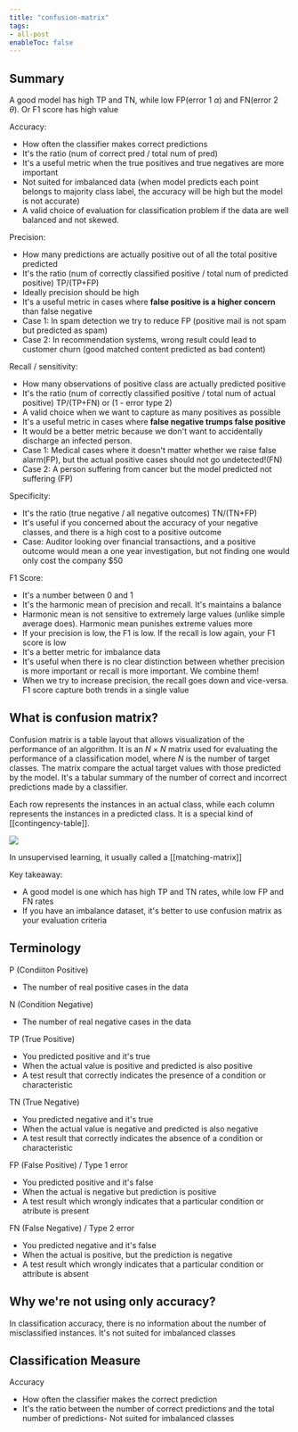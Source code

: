 ```yaml
---
title: "confusion-matrix"
tags:
- all-post
enableToc: false
---
```


## Summary

A good model has high TP and TN, while low FP(error 1 $\alpha$) and FN(error 2 $\theta$). Or F1 score has high value

Accuracy:
- How often the classifier makes correct predictions
- It's the ratio (num of correct pred / total num of pred)
- It's a useful metric when the true positives and true negatives are more important
- Not suited for imbalanced data (when model predicts each point belongs to majority class label, the accuracy will be high but the model is not accurate)
- A valid choice of evaluation for classification problem if the data are well balanced and not skewed.

Precision:
- How many predictions are actually positive out of all the total positive predicted
- It's the ratio (num of correctly classified positive / total num of predicted positive) TP/(TP+FP)
- Ideally precision should be high
- It's a useful metric in cases where **false positive is a higher concern** than false negative
- Case 1: In spam detection we try to reduce FP (positive mail is not spam but predicted as spam)
- Case 2: In recommendation systems, wrong result could lead to customer churn (good matched content predicted as bad content)

Recall / sensitivity:
- How many observations of positive class are actually predicted positive
- It's the ratio (num of correctly classified positive / total num of actual positive) TP/(TP+FN) or (1 - error type 2)
- A valid choice when we want to capture as many positives as possible
- It's a useful metric in cases where **false negative trumps false positive**
- It would be a better metric because we don't want to accidentally discharge an infected person.
- Case 1: Medical cases where it doesn't matter whether we raise false alarm(FP), but the actual positive cases should not go undetected!(FN)
- Case 2: A person suffering from cancer but the model predicted not suffering (FP)

Specificity:
- It's the ratio (true negative / all negative outcomes) TN/(TN+FP)
- It's useful if you concerned about the accuracy of your negative classes, and there is a high cost to a positive outcome
- Case: Auditor looking over financial transactions, and a positive outcome would mean a one year investigation, but not finding one would only cost the company $50

F1 Score:
- It's a number between 0 and 1
- It's the harmonic mean of precision and recall. It's maintains a balance
- Harmonic mean is not sensitive to extremely large values (unlike simple average does). Harmonic mean punishes extreme values more
- If your precision is low, the F1 is low. If the recall is low again, your F1 score is low
- It's a better metric for imbalance data
- It's useful when there is no clear distinction between whether precision is more important or recall is more important. We combine them!
- When we try to increase precision, the recall goes down and vice-versa. F1 score capture both trends in a single value


## What is confusion matrix?

Confusion matrix is a table layout that allows visualization of the performance of an algorithm. It is an $N \times N$ matrix used for evaluating the performance of a classification model, where $N$ is the number of target classes. The matrix compare the actual target values with those predicted by the model. It's a tabular summary of the number of correct and incorrect predictions made by a classifier.

Each row represents the instances in an actual class, while each column represents the instances in a predicted class. It is a special kind of [[contingency-table]].

![](https://miro.medium.com/max/720/1*jMs1RmSwnYgR9CsBw-z1dw.webp)

In unsupervised learning, it usually called a [[matching-matrix]] 

Key takeaway:
- A good model is one which has high TP and TN rates, while low FP and FN rates
- If you have an imbalance dataset, it's better to use confusion matrix as your evaluation criteria

## Terminology

P (Condiiton Positive)
- The number of real positive cases in the data

N (Condition Negative)
- The number of real negative cases in the data

TP (True Positive)
- You predicted positive and it's true
- When the actual value is positive and predicted is also positive
- A test result that correctly indicates the presence of a condition or characteristic

TN (True Negative)
- You predicted negative and it's true
- When the actual value is negative and predicted is also negative
- A test result that correctly indicates the absence of a condition or characteristic

FP (False Positive) / Type 1 error
- You predicted positive and it's false
- When the actual is negative but prediction is positive
- A test result which wrongly indicates that a particular condition or atribute is present

FN (False Negative) / Type 2 error
- You predicted negative and it's false
- When the actual is positive, but the prediction is negative
- A test result which wrongly indicates that a particular condition or attribute is absent

## Why we're not using only accuracy?

In classification accuracy, there is no information about the number of misclassified instances. It's not suited for imbalanced classes



## Classification Measure

Accuracy
- How often the classifier makes the correct prediction
- It's the ratio between the number of correct predictions and the total number of predictions- Not suited for imbalanced classes

